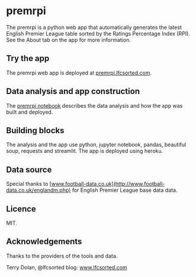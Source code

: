 # premrpi

The premrpi is a python web app that automatically generates the latest English Premier League table sorted by the Ratings Percentage Index (RPI). See the About tab on the app for more information.

## Try the app

The premrpi web app is deployed at [premrpi.lfcsorted.com](http://premrpi.lfcsorted.com). 

## Data analysis and app construction

The [premrpi notebook](http://nbviewer.ipython.org/github/terrydolan/premrpi/blob/master/premrpi.ipynb) describes the data analysis and how the app was built and deployed.

## Building blocks

The analysis and the app use python, jupyter notebook, pandas, beautiful soup, requests and streamlit. The app is deployed using heroku.

## Data source

Special thanks to [www.football-data.co.uk](http://www.football-data.co.uk/englandm.php) for English Premier League base data data.

## Licence

MIT. 

## Acknowledgements

Thanks to the providers of the tools and data.


Terry Dolan, @lfcsorted
blog: www.lfcsorted.com
